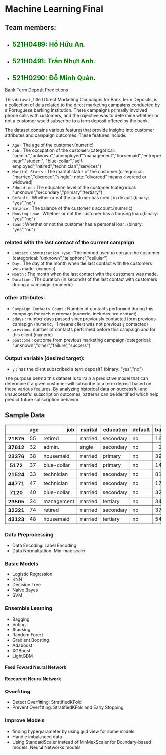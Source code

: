 # Machine Learning Final
## Team members:
 - ## <span style="color:green">521H0489: Hồ Hữu An</span>.
 - ## <span style="color:green">521H0491: Trần Nhựt Anh</span>.
 - ## <span style="color:green">521H0290: Đỗ Minh Quân</span>.

Bank Term Deposit Predictions

This `dataset`, titled Direct Marketing Campaigns for Bank Term Deposits, is a collection of data related to the direct marketing campaigns conducted by a Portuguese banking institution. These campaigns primarily involved phone calls with customers, and the objective was to determine whether or not a customer would subscribe to a term deposit offered by the bank.

The dataset contains various features that provide insights into customer attributes and campaign outcomes. These features include:

- `Age` : The age of the customer.(numeric)
- `Job` : The occupation of the customer.(categorical: "admin.","unknown","unemployed","management","housemaid","entrepreneur","student", "blue-collar","self-employed","retired","technician","services")
- `Marital Status` : The marital status of the customer.(categorical: "married","divorced","single"; note: "divorced" means divorced or widowed)
- `Education` : The education level of the customer.(categorical: "unknown","secondary","primary","tertiary")
- `Default` : Whether or not the customer has credit in default.(binary: "yes","no")
- `Balance` : The balance of the customer's account.(numeric)
- `Housing Loan` : Whether or not the customer has a housing loan.(binary: "yes","no")
- `loan` : Whether or not the customer has a personal loan. (binary: "yes","no") 

### related with the last contact of the current campaign
- `Contact Communication Type` : The method used to contact the customer. (categorical: "unknown","telephone","cellular")
- `Day` : The day of the month when the last contact with the customers was made. (numeric)
- `Month` : The month when the last contact with the customers was made.
- `Duration` : The duration (in seconds) of the last contact with customers during a campaign. (numeric)

### other attributes:
- `Campaign Contacts Count` : Number of contacts performed during this campaign for each customer (numeric, includes last contact)
- `pdays` : number days passed since previously contacted form previous camapign (numeric, -1 means client was not previously contacted)
- `previous`: number of contacts performed before this campaign and for this client (numeric)
- `poutcome` : outcome from previous marketing campaign (categorical: "unknown","other","failure","success")

### Output variable (desired target):
- `y` : has the client subscribed a term deposit? (binary: "yes","no")

The purpose behind this dataset is to train a predictive model that can determine if a given customer will subscribe to a term deposit based on these various features. By analyzing historical data on successful and unsuccessful subscription outcomes, patterns can be identified which help predict future subscription behavior.
## Sample Data
<div>
</style>
<table border="1" class="dataframe">
  <thead>
    <tr style="text-align: right;">
      <th></th>
      <th>age</th>
      <th>job</th>
      <th>marital</th>
      <th>education</th>
      <th>default</th>
      <th>balance</th>
      <th>housing</th>
      <th>loan</th>
      <th>contact</th>
      <th>day</th>
      <th>month</th>
      <th>duration</th>
      <th>campaign</th>
      <th>pdays</th>
      <th>previous</th>
      <th>poutcome</th>
      <th>y</th>
    </tr>
  </thead>
  <tbody>
    <tr>
      <th>21675</th>
      <td>55</td>
      <td>retired</td>
      <td>married</td>
      <td>secondary</td>
      <td>no</td>
      <td>168</td>
      <td>no</td>
      <td>no</td>
      <td>cellular</td>
      <td>19</td>
      <td>aug</td>
      <td>79</td>
      <td>2</td>
      <td>-1</td>
      <td>0</td>
      <td>unknown</td>
      <td>no</td>
    </tr>
    <tr>
      <th>37612</th>
      <td>32</td>
      <td>admin.</td>
      <td>single</td>
      <td>secondary</td>
      <td>no</td>
      <td>-133</td>
      <td>yes</td>
      <td>no</td>
      <td>cellular</td>
      <td>14</td>
      <td>may</td>
      <td>119</td>
      <td>1</td>
      <td>352</td>
      <td>2</td>
      <td>failure</td>
      <td>no</td>
    </tr>
    <tr>
      <th>23376</th>
      <td>38</td>
      <td>housemaid</td>
      <td>married</td>
      <td>primary</td>
      <td>no</td>
      <td>3918</td>
      <td>no</td>
      <td>no</td>
      <td>cellular</td>
      <td>27</td>
      <td>aug</td>
      <td>101</td>
      <td>3</td>
      <td>-1</td>
      <td>0</td>
      <td>unknown</td>
      <td>no</td>
    </tr>
    <tr>
      <th>5172</th>
      <td>37</td>
      <td>blue-collar</td>
      <td>married</td>
      <td>primary</td>
      <td>no</td>
      <td>1455</td>
      <td>yes</td>
      <td>no</td>
      <td>unknown</td>
      <td>21</td>
      <td>may</td>
      <td>165</td>
      <td>2</td>
      <td>-1</td>
      <td>0</td>
      <td>unknown</td>
      <td>no</td>
    </tr>
    <tr>
      <th>21524</th>
      <td>33</td>
      <td>technician</td>
      <td>married</td>
      <td>secondary</td>
      <td>no</td>
      <td>81</td>
      <td>no</td>
      <td>no</td>
      <td>cellular</td>
      <td>19</td>
      <td>aug</td>
      <td>671</td>
      <td>2</td>
      <td>-1</td>
      <td>0</td>
      <td>unknown</td>
      <td>no</td>
    </tr>
    <tr>
      <th>44771</th>
      <td>47</td>
      <td>technician</td>
      <td>married</td>
      <td>secondary</td>
      <td>no</td>
      <td>1740</td>
      <td>yes</td>
      <td>no</td>
      <td>cellular</td>
      <td>13</td>
      <td>sep</td>
      <td>502</td>
      <td>1</td>
      <td>490</td>
      <td>1</td>
      <td>failure</td>
      <td>no</td>
    </tr>
    <tr>
      <th>7120</th>
      <td>40</td>
      <td>blue-collar</td>
      <td>married</td>
      <td>secondary</td>
      <td>no</td>
      <td>327</td>
      <td>yes</td>
      <td>no</td>
      <td>unknown</td>
      <td>29</td>
      <td>may</td>
      <td>134</td>
      <td>1</td>
      <td>-1</td>
      <td>0</td>
      <td>unknown</td>
      <td>no</td>
    </tr>
    <tr>
      <th>23505</th>
      <td>34</td>
      <td>management</td>
      <td>married</td>
      <td>tertiary</td>
      <td>no</td>
      <td>3486</td>
      <td>no</td>
      <td>no</td>
      <td>cellular</td>
      <td>28</td>
      <td>aug</td>
      <td>23</td>
      <td>10</td>
      <td>-1</td>
      <td>0</td>
      <td>unknown</td>
      <td>no</td>
    </tr>
    <tr>
      <th>32321</th>
      <td>74</td>
      <td>retired</td>
      <td>married</td>
      <td>secondary</td>
      <td>no</td>
      <td>3771</td>
      <td>no</td>
      <td>no</td>
      <td>telephone</td>
      <td>16</td>
      <td>apr</td>
      <td>159</td>
      <td>1</td>
      <td>-1</td>
      <td>0</td>
      <td>unknown</td>
      <td>no</td>
    </tr>
    <tr>
      <th>43123</th>
      <td>48</td>
      <td>housemaid</td>
      <td>married</td>
      <td>tertiary</td>
      <td>no</td>
      <td>5473</td>
      <td>no</td>
      <td>no</td>
      <td>cellular</td>
      <td>24</td>
      <td>feb</td>
      <td>127</td>
      <td>2</td>
      <td>184</td>
      <td>2</td>
      <td>success</td>
      <td>yes</td>
    </tr>
  </tbody>
</table>
</div>


### Data Preprocessing
- Data Encoding: Label Encoding
- Data Normalization: Min-max scaler
### Basic Models
- Logistic Regression
- KNN
- Decision Tree
- Naive Bayes
- SVM
### Ensemble Learning
- Bagging
- Voting
- Stacking
- Random Forest
- Gradient Boosting
- Adaboost
- XGBoost
- LightGBM
#### Feed Foward Neural Network
#### Reccurent Neural Network
### Overfiting
- Detect Overfitting: StratifiedKFold
- Prevent Overfitting: StratifiedKFold and Early Stopping
### Improve Models
- finding hyperparameter by using grid view for some models
- Handle imbalanced data
- Using StandardScaler instead of MinMaxScaler for Boundary-based models, Neural Networks models
